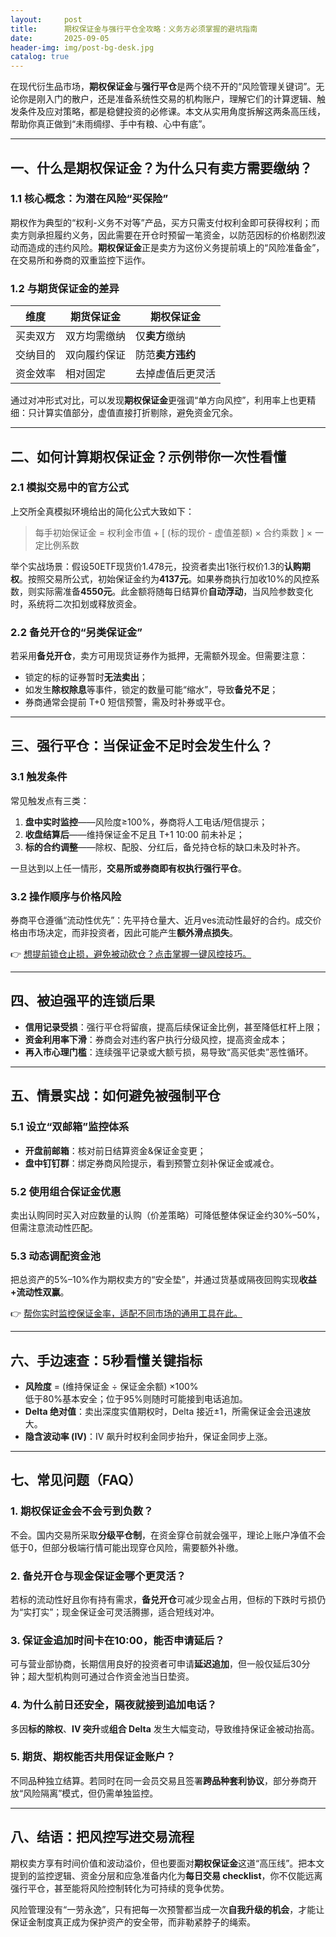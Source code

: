 ```yaml
---
layout:     post
title:      期权保证金与强行平仓全攻略：义务方必须掌握的避坑指南
date:       2025-09-05
header-img: img/post-bg-desk.jpg
catalog: true
---
```


在现代衍生品市场，**期权保证金**与**强行平仓**是两个绕不开的“风险管理关键词”。无论你是刚入门的散户，还是准备系统性交易的机构账户，理解它们的计算逻辑、触发条件及应对策略，都是稳健投资的必修课。本文从实用角度拆解这两条高压线，帮助你真正做到“未雨绸缪、手中有粮、心中有底”。

---

## 一、什么是期权保证金？为什么只有卖方需要缴纳？

### 1.1 核心概念：为潜在风险“买保险”
期权作为典型的“权利-义务不对等”产品，买方只需支付权利金即可获得权利；而卖方则承担履约义务，因此需要在开仓时预留一笔资金，以防范因标的价格剧烈波动而造成的违约风险。**期权保证金**正是卖方为这份义务提前填上的“风险准备金”，在交易所和券商的双重监控下运作。

### 1.2 与期货保证金的差异
| 维度 | 期货保证金 | 期权保证金 |
|---|---|---|
| 买卖双方 | 双方均需缴纳 | 仅**卖方**缴纳 |
| 交纳目的 | 双向履约保证 | 防范**卖方违约** |
| 资金效率 | 相对固定 | 去掉虚值后更灵活 |

通过对冲形式对比，可以发现**期权保证金**更强调“单方向风控”，利用率上也更精细：只计算实值部分，虚值直接打折剔除，避免资金冗余。

---

## 二、如何计算期权保证金？示例带你一次性看懂

### 2.1 模拟交易中的官方公式
上交所全真模拟环境给出的简化公式大致如下：

> 每手初始保证金 = 权利金市值 + [ (标的现价 - 虚值差额) × 合约乘数 ] × 一定比例系数

举个实战场景：假设50ETF现货价1.478元，投资者卖出1张行权价1.3的**认购期权**。按照交易所公式，初始保证金约为**4137元**。如果券商执行加收10%的风控系数，则实际需准备**4550元**。此金额将随每日结算价**自动浮动**，当风险参数变化时，系统将二次扣划或释放资金。

### 2.2 备兑开仓的“另类保证金”
若采用**备兑开仓**，卖方可用现货证券作为抵押，无需额外现金。但需要注意：

- 锁定的标的证券暂时**无法卖出**；
- 如发生**除权除息**等事件，锁定的数量可能“缩水”，导致**备兑不足**；
- 券商通常会提前 T+0 短信预警，需及时补券或平仓。

---

## 三、强行平仓：当保证金不足时会发生什么？

### 3.1 触发条件
常见触发点有三类：

1. **盘中实时监控**——风险度≥100%，券商将人工电话/短信提示；  
2. **收盘结算后**——维持保证金不足且 T+1 10:00 前未补足；  
3. **标的合约调整**——除权、配股、分红后，备兑持仓标的缺口未及时补齐。

一旦达到以上任一情形，**交易所或券商即有权执行强行平仓**。

### 3.2 操作顺序与价格风险
券商平仓遵循“流动性优先”：先平持仓量大、近月ves流动性最好的合约。成交价格由市场决定，而非投资者，因此可能产生**额外滑点损失**。

👉 [想提前锁仓止损，避免被动砍仓？点击掌握一键风控技巧。](https://okxdog.com/)

---

## 四、被迫强平的连锁后果

- **信用记录受损**：强行平仓将留痕，提高后续保证金比例，甚至降低杠杆上限；  
- **资金利用率下滑**：券商会对违约客户执行分级风控，提高资金成本；  
- **再入市心理门槛**：连续强平记录或大额亏损，易导致“高买低卖”恶性循环。

---

## 五、情景实战：如何避免被强制平仓

### 5.1 设立“双邮箱”监控体系
- **开盘前邮箱**：核对前日结算资金&保证金变更；  
- **盘中钉钉群**：绑定券商风险提示，看到预警立刻补保证金或减仓。

### 5.2 使用组合保证金优惠
卖出认购同时买入对应数量的认购（价差策略）可降低整体保证金约30%–50%，但需注意流动性匹配。

### 5.3 动态调配资金池
把总资产的5%–10%作为期权卖方的“安全垫”，并通过货基或隔夜回购实现**收益+流动性双赢**。

👉 [帮你实时监控保证金率，适配不同市场的通用工具在此。](https://okxdog.com/)

---

## 六、手边速查：5秒看懂关键指标

- **风险度** = (维持保证金 ÷ 保证金余额) ×100%  
  低于80%基本安全；位于95%则随时可能接到电话追加。  
- **Delta 绝对值**：卖出深度实值期权时，Delta 接近±1，所需保证金会迅速放大。  
- **隐含波动率 (IV)**：IV 飙升时权利金同步抬升，保证金同步上涨。

---

## 七、常见问题（FAQ）

### 1. 期权保证金会不会亏到负数？
不会。国内交易所采取**分级平仓制**，在资金穿仓前就会强平，理论上账户净值不会低于0，但部分极端行情可能出现穿仓风险，需要额外补缴。

### 2. 备兑开仓与现金保证金哪个更灵活？
若标的流动性好且你有持有需求，**备兑开仓**可减少现金占用，但标的下跌时亏损仍为“实打实”；现金保证金可灵活腾挪，适合短线对冲。

### 3. 保证金追加时间卡在10:00，能否申请延后？
可与营业部协商，长期信用良好的投资者可申请**延迟追加**，但一般仅延后30分钟；超大型机构则可通过合作资金池当日垫资。

### 4. 为什么前日还安全，隔夜就接到追加电话？
多因**标的除权**、**IV 突升**或**组合 Delta** 发生大幅变动，导致维持保证金被动抬高。

### 5. 期货、期权能否共用保证金账户？
不同品种独立结算。若同时在同一会员交易且签署**跨品种套利协议**，部分券商开放“风险隔离”模式，但仍需单独监控。

---

## 八、结语：把风控写进交易流程
期权卖方享有时间价值和波动溢价，但也要面对**期权保证金**这道“高压线”。把本文提到的监控逻辑、资金分层和应急准备内化为**每日交易 checklist**，你不仅能远离强行平仓，甚至能将风险控制转化为可持续的竞争优势。

风险管理没有“一劳永逸”，只有把每一次预警都当成一次**自我升级的机会**，才能让保证金制度真正成为保护资产的安全带，而非勒紧脖子的绳索。
